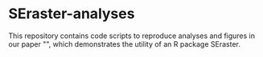 # SEraster-analyses
This repository contains code scripts to reproduce analyses and figures in our paper "", which demonstrates the utility of an R package SEraster.
